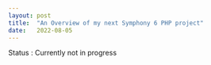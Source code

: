 ```yaml
---
layout: post
title:  "An Overview of my next Symphony 6 PHP project"
date:   2022-08-05 
---
```


Status : Currently not in progress